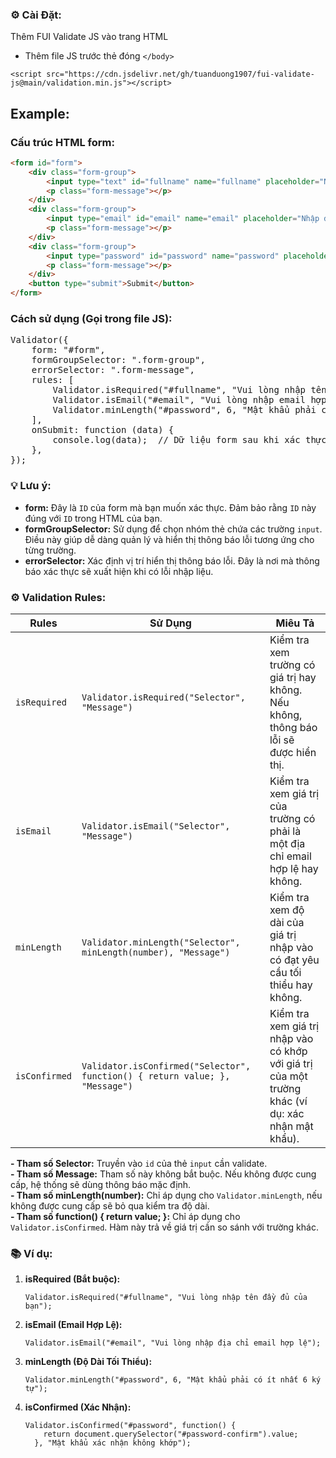 <h3>⚙️ Cài Đặt:</h3>
<p>Thêm FUI Validate JS vào trang HTML</p>
<ul>
  <li>Thêm file JS trước thẻ đóng <code>&lt;/body&gt;</code></li>
</ul>

<pre><code>&lt;script src="https://cdn.jsdelivr.net/gh/tuanduong1907/fui-validate-js@main/validation.min.js"&gt;&lt;/script&gt;</code></pre>

## Example:

### Cấu trúc HTML form:

```html
<form id="form">
    <div class="form-group">
        <input type="text" id="fullname" name="fullname" placeholder="Nhập họ và tên..." />
        <p class="form-message"></p>
    </div>
    <div class="form-group">
        <input type="email" id="email" name="email" placeholder="Nhập địa chỉ email..." />
        <p class="form-message"></p>
    </div>
    <div class="form-group">
        <input type="password" id="password" name="password" placeholder="Nhập mật khẩu..." />
        <p class="form-message"></p>
    </div>
    <button type="submit">Submit</button>
</form>
```
### Cách sử dụng (Gọi trong file JS):

<pre>
Validator({
    form: "#form",
    formGroupSelector: ".form-group",
    errorSelector: ".form-message",
    rules: [
        Validator.isRequired("#fullname", "Vui lòng nhập tên đầy đủ của bạn"),
        Validator.isEmail("#email", "Vui lòng nhập email hợp lệ"),
        Validator.minLength("#password", 6, "Mật khẩu phải có ít nhất 6 ký tự"),
    ],
    onSubmit: function (data) {
        console.log(data);  // Dữ liệu form sau khi xác thực thành công
    },
});
</pre>

<h3>💡 Lưu ý:</h3>
<ul>
  <li><strong>form:</strong> Đây là <code>ID</code> của form mà bạn muốn xác thực. Đảm bảo rằng <code>ID</code> này đúng với <code>ID</code> trong HTML của bạn.</li>
  <li><strong>formGroupSelector:</strong> Sử dụng để chọn nhóm thẻ chứa các trường <code>input</code>. Điều này giúp dễ dàng quản lý và hiển thị thông báo lỗi tương ứng cho từng trường.</li>
  <li><strong>errorSelector:</strong> Xác định vị trí hiển thị thông báo lỗi. Đây là nơi mà thông báo xác thực sẽ xuất hiện khi có lỗi nhập liệu.</li>
</ul>

<h3>⚙️ Validation Rules:</h3>
<table>
  <thead>
    <tr>
      <th>Rules</th>
      <th>Sử Dụng</th>
      <th>Miêu Tả</th>
    </tr>
  </thead>
  <tbody>
    <tr>
      <td><code>isRequired</code></td>
      <td><code>Validator.isRequired("Selector", "Message")</code></td>
      <td>Kiểm tra xem trường có giá trị hay không. Nếu không, thông báo lỗi sẽ được hiển thị.</td>
    </tr>
    <tr>
      <td><code>isEmail</code></td>
      <td><code>Validator.isEmail("Selector", "Message")</code></td>
      <td>Kiểm tra xem giá trị của trường có phải là một địa chỉ email hợp lệ hay không.</td>
    </tr>
    <tr>
      <td><code>minLength</code></td>
      <td><code>Validator.minLength("Selector", minLength(number), "Message")</code></td>
      <td>Kiểm tra xem độ dài của giá trị nhập vào có đạt yêu cầu tối thiểu hay không.</td>
    </tr>
    <tr>
      <td><code>isConfirmed</code></td>
      <td><code>Validator.isConfirmed("Selector", function() { return value; }, "Message")</code></td>
      <td>Kiểm tra xem giá trị nhập vào có khớp với giá trị của một trường khác (ví dụ: xác nhận mật khẩu).</td>
    </tr>
  </tbody>
</table>

<p>
  <strong>- Tham số Selector:</strong> Truyền vào <code>id</code> của thẻ <code>input</code> cần validate.<br />
  <strong>- Tham số Message:</strong> Tham số này không bắt buộc. Nếu không được cung cấp, hệ thống sẽ dùng thông báo mặc định.<br />
  <strong>- Tham số minLength(number):</strong> Chỉ áp dụng cho <code>Validator.minLength</code>, nếu không được cung cấp sẽ bỏ qua kiểm tra độ dài.<br />
  <strong>- Tham số function() { return value; }:</strong> Chỉ áp dụng cho <code>Validator.isConfirmed</code>. Hàm này trả về giá trị cần so sánh với trường khác.
</p>

<h3>📚 Ví dụ:</h3>

<ol>
  <li><strong>isRequired (Bắt buộc):</strong></li>
  <pre><code>Validator.isRequired("#fullname", "Vui lòng nhập tên đầy đủ của bạn");</code></pre>

  <li><strong>isEmail (Email Hợp Lệ):</strong></li>
  <pre><code>Validator.isEmail("#email", "Vui lòng nhập địa chỉ email hợp lệ");</code></pre>

  <li><strong>minLength (Độ Dài Tối Thiểu):</strong></li>
  <pre><code>Validator.minLength("#password", 6, "Mật khẩu phải có ít nhất 6 ký tự");</code></pre>

  <li><strong>isConfirmed (Xác Nhận):</strong></li>
  <pre><code>Validator.isConfirmed("#password", function() {
    return document.querySelector("#password-confirm").value;
  }, "Mật khẩu xác nhận không khớp");</code></pre>
</ol>
